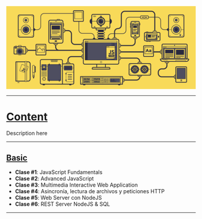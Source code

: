 <div align="justify">

<img src="js.gif" alt="drawing" width="1000"/>

---
<h1><u> Content</u></h1>

Description here

---
<h2><u> Basic</u></h2>



* **Clase #1**: JavaScript Fundamentals
* **Clase #2**: Advanced JavaScript
* **Clase #3**: Multimedia Interactive Web Application
* **Clase #4**: Asincronía, lectura de archivos y peticiones HTTP
* **Clase #5**: Web Server con NodeJS
* **Clase #6**: REST Server NodeJS & SQL
---
</div>